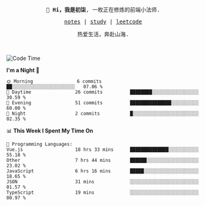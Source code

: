 <p align="center">
  <samp>
    <span><strong>👋 Hi，我是初柒</strong>,</span>
    <span>一枚正在修炼的前端小法师.</span>
  </samp>
</p>

<p align="center">
  <samp>
    <a href="https://www.wolai.com/dec-seven/wyPFvMTwAcD9muc6RMfThB">notes</a> |
    <a href="https://github.com/dec-seven/fe-study">study</a> |
    <a href="https://leetcode.cn/u/dec-seven/">leetcode</a>
  </samp>
</p>
<p align="center">
  <samp>
    <span>热爱生活，奔赴山海.</span>
  </samp>
</p>
<br>

<!--START_SECTION:waka-->
![Code Time](http://img.shields.io/badge/Code%20Time-613%20hrs%207%20mins-blue)

**I'm a Night 🦉** 

```text
🌞 Morning                6 commits           ██░░░░░░░░░░░░░░░░░░░░░░░   07.06 % 
🌆 Daytime                26 commits          ████████░░░░░░░░░░░░░░░░░   30.59 % 
🌃 Evening                51 commits          ███████████████░░░░░░░░░░   60.00 % 
🌙 Night                  2 commits           █░░░░░░░░░░░░░░░░░░░░░░░░   02.35 % 
```


📊 **This Week I Spent My Time On** 

```text
💬 Programming Languages: 
Vue.js                   18 hrs 33 mins      ██████████████░░░░░░░░░░░   55.18 % 
Other                    7 hrs 44 mins       ██████░░░░░░░░░░░░░░░░░░░   23.02 % 
JavaScript               6 hrs 16 mins       █████░░░░░░░░░░░░░░░░░░░░   18.65 % 
JSON                     31 mins             ░░░░░░░░░░░░░░░░░░░░░░░░░   01.57 % 
TypeScript               19 mins             ░░░░░░░░░░░░░░░░░░░░░░░░░   00.97 % 
```


<!--END_SECTION:waka-->

